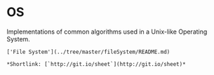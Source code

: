 # OS
Implementations of common algorithms used in a Unix-like Operating System.

	['File System'](../tree/master/fileSystem/README.md)

	*Shortlink: [`http://git.io/sheet`](http://git.io/sheet)*
